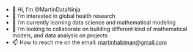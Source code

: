 - 👋 Hi, I’m @MartinDataNinja
- 👀 I’m interested in global health research 
- 🌱 I’m currently learning data science and mathematical modeling
- 💞️ I’m looking to collaborate on building different kind of mathematical models, and data analysis on projects
- 📫 How to reach me on the email: martinhabiman@gmail.com


<!---
MartinDataNinja/MartinDataNinja is a ✨ special ✨ repository because its `README.md` (this file) appears on your GitHub profile.
You can click the Preview link to take a look at your changes.
--->
